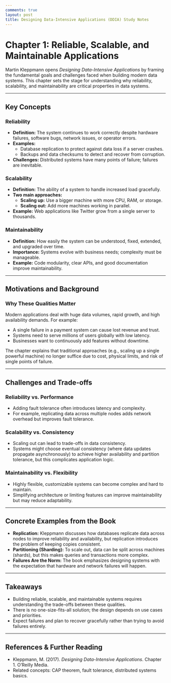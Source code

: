 ```yaml
---
comments: true
layout: post
title: Designing Data-Intensive Applications (DDIA) Study Notes 
---
```


# Chapter 1: Reliable, Scalable, and Maintainable Applications

Martin Kleppmann opens *Designing Data-Intensive Applications* by framing the fundamental goals and challenges faced when building modern data systems. This chapter sets the stage for understanding why reliability, scalability, and maintainability are critical properties in data systems.

---

## Key Concepts

### Reliability

- **Definition:** The system continues to work correctly despite hardware failures, software bugs, network issues, or operator errors.
- **Examples:**  
  - Database replication to protect against data loss if a server crashes.  
  - Backups and data checksums to detect and recover from corruption.
- **Challenges:** Distributed systems have many points of failure; failures are inevitable.

### Scalability

- **Definition:** The ability of a system to handle increased load gracefully.
- **Two main approaches:**  
  - **Scaling up:** Use a bigger machine with more CPU, RAM, or storage.  
  - **Scaling out:** Add more machines working in parallel.
- **Example:** Web applications like Twitter grow from a single server to thousands.

### Maintainability

- **Definition:** How easily the system can be understood, fixed, extended, and upgraded over time.
- **Importance:** Systems evolve with business needs; complexity must be manageable.
- **Example:** Code modularity, clear APIs, and good documentation improve maintainability.

---

## Motivations and Background

### Why These Qualities Matter

Modern applications deal with huge data volumes, rapid growth, and high availability demands. For example:  

- A single failure in a payment system can cause lost revenue and trust.  
- Systems need to serve millions of users globally with low latency.  
- Businesses want to continuously add features without downtime.

The chapter explains that traditional approaches (e.g., scaling up a single powerful machine) no longer suffice due to cost, physical limits, and risk of single points of failure.

---

## Challenges and Trade-offs

### Reliability vs. Performance

- Adding fault tolerance often introduces latency and complexity.  
- For example, replicating data across multiple nodes adds network overhead but improves fault tolerance.

### Scalability vs. Consistency

- Scaling out can lead to trade-offs in data consistency.  
- Systems might choose eventual consistency (where data updates propagate asynchronously) to achieve higher availability and partition tolerance, but this complicates application logic.

### Maintainability vs. Flexibility

- Highly flexible, customizable systems can become complex and hard to maintain.  
- Simplifying architecture or limiting features can improve maintainability but may reduce adaptability.

---

## Concrete Examples from the Book

- **Replication:** Kleppmann discusses how databases replicate data across nodes to improve reliability and availability, but replication introduces the problem of keeping copies consistent.  
- **Partitioning (Sharding):** To scale out, data can be split across machines (shards), but this makes queries and transactions more complex.  
- **Failures Are the Norm:** The book emphasizes designing systems with the expectation that hardware and network failures will happen.

---

## Takeaways

- Building reliable, scalable, and maintainable systems requires understanding the trade-offs between these qualities.  
- There is no one-size-fits-all solution; the design depends on use cases and priorities.  
- Expect failures and plan to recover gracefully rather than trying to avoid failures entirely.

---

## References & Further Reading

- Kleppmann, M. (2017). *Designing Data-Intensive Applications*. Chapter 1. O’Reilly Media.  
- Related concepts: CAP theorem, fault tolerance, distributed systems basics.

